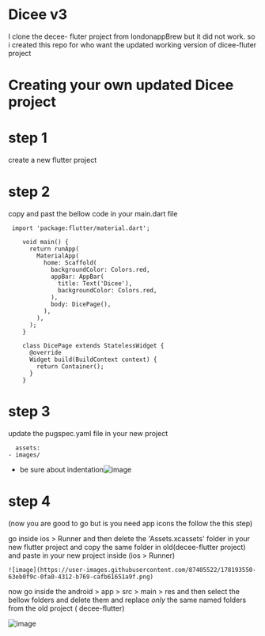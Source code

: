 # Dicee v3 

I clone the decee- fluter project from londonappBrew but it did not work. so i created this repo for who want the updated working version of dicee-fluter project


# Creating your own updated Dicee project

  # step 1
   create a new flutter project 
  
  # step 2
   copy and past the bellow code in your main.dart file
   
     import 'package:flutter/material.dart';

        void main() {
          return runApp(
            MaterialApp(
              home: Scaffold(
                backgroundColor: Colors.red,
                appBar: AppBar(
                  title: Text('Dicee'),
                  backgroundColor: Colors.red,
                ),
                body: DicePage(),
              ),
            ),
          );
        }

        class DicePage extends StatelessWidget {
          @override
          Widget build(BuildContext context) {
            return Container();
          }
        }
        
        
   # step 3
   update the pugspec.yaml file in your new project 
   
      assets:
    - images/
* be sure about indentation![image](https://user-images.githubusercontent.com/87405522/178193192-996d8c09-6f34-4dab-9796-2f342a59939b.png)

# step 4 
(now you are good to go but is you need app icons the follow the this step)

go inside ios > Runner and  then delete the 'Assets.xcassets' folder in your new flutter project and copy the same folder in old(decee-flutter project) and paste in your new project inside (ios > Runner)

    ![image](https://user-images.githubusercontent.com/87405522/178193550-63eb0f9c-0fa0-4312-b769-cafb61651a9f.png)

now go inside the android > app > src > main > res  and then select the bellow folders and delete them and replace *only* the same named folders from the old project ( decee-flutter)

![image](https://user-images.githubusercontent.com/87405522/178194166-7f6902d1-c4c7-45db-8527-98c02c3f2fbf.png)



  
